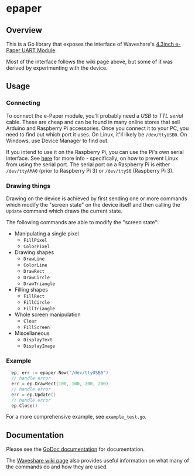 # epaper

## Overview

This is a Go library that exposes the interface of Waveshare's
[4.3inch e-Paper UART Module](http://www.waveshare.com/wiki/4.3inch_e-Paper).

Most of the interface follows the wiki page above, but some of it was derived
by experimenting with the device.

## Usage

### Connecting

To connect the e-Paper module, you'll probably need a *USB to TTL serial* cable.
These are cheap and can be found in many online stores that sell Arduino and
Raspberry Pi accessories. Once you connect it to your PC, you need to find out
which port it uses. On Linux, it'll likely be `/dev/ttyUSB0`. On Windows, use
Device Manager to find out.

If you intend to use it on the Raspberry Pi, you can use the Pi's own serial
interface. See [here](http://elinux.org/RPi_Serial_Connection#Connection_to_a_microcontroller_or_other_peripheral)
for more info - specifically, on how to prevent Linux from using the serial
port. The serial port on a Raspberry Pi is either `/dev/ttyAMA0` (prior to
Raspberry Pi 3) or `/dev/ttyS0` (Raspberry Pi 3).

### Drawing things

Drawing on the device is achieved by first sending one or more commands which
modify the "screen state" on the device itself and then calling the `Update`
command which draws the current state.

The following commands are able to modify the "screen state":

-   Manipulating a single pixel
    -   `FillPixel`
    -   `ColorPixel`
-   Drawing shapes
    -   `DrawLine`
    -   `ColorLine`
    -   `DrawRect`
    -   `DrawCircle`
    -   `DrawTriangle`
-   Filling shapes
    -   `FillRect`
    -   `FillCircle`
    -   `FillTriangle`
-   Whole screen manipulation
    -   `Clear`
    -   `FillScreen`
- Miscellaneous
    -   `DisplayText`
    -   `DisplayImage`

### Example

```go
  ep, err := epaper.New("/dev/ttyUSB0")
  // handle error
  err = ep.DrawRect(100, 100, 200, 200)
  // handle error
  err = ep.Update()
  // handle error
  ep.Close()
```

For a more comprehensive example, see `example_test.go`.

## Documentation

Please see the [GoDoc documentation](https://godoc.org/github.com/fstanis/epaper)
for documentation.

The [Waveshare wiki page](http://www.waveshare.com/wiki/4.3inch_e-Paper) also
provides useful information on what many of the commands do and how they are
used.
